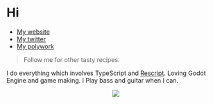 # Hi

- [My website](https://iamoctod.com)
- [My twitter](https://twitter.com/iamoctod)
- [My polywork](https://www.polywork.com/octod)

> Follow me for other tasty recipes.

I do everything which involves TypeScript and [Rescript](https://rescript-lang.org/). 
Loving Godot Engine and game making.
I Play bass and guitar when I can.

<p align="center">
  <img src="https://github-readme-stats.vercel.app/api?username=OctoD&show_icons=true&theme=dracula" />
</p>
